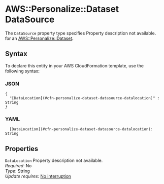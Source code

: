 # AWS::Personalize::Dataset DataSource<a name="aws-properties-personalize-dataset-datasource"></a>

<a name="aws-properties-personalize-dataset-datasource-description"></a>The `DataSource` property type specifies Property description not available\. for an [AWS::Personalize::Dataset](aws-resource-personalize-dataset.md)\.

## Syntax<a name="aws-properties-personalize-dataset-datasource-syntax"></a>

To declare this entity in your AWS CloudFormation template, use the following syntax:

### JSON<a name="aws-properties-personalize-dataset-datasource-syntax.json"></a>

```
{
  "[DataLocation](#cfn-personalize-dataset-datasource-datalocation)" : String
}
```

### YAML<a name="aws-properties-personalize-dataset-datasource-syntax.yaml"></a>

```
  [DataLocation](#cfn-personalize-dataset-datasource-datalocation): String
```

## Properties<a name="aws-properties-personalize-dataset-datasource-properties"></a>

`DataLocation`  <a name="cfn-personalize-dataset-datasource-datalocation"></a>
Property description not available\.  
*Required*: No  
*Type*: String  
*Update requires*: [No interruption](https://docs.aws.amazon.com/AWSCloudFormation/latest/UserGuide/using-cfn-updating-stacks-update-behaviors.html#update-no-interrupt)